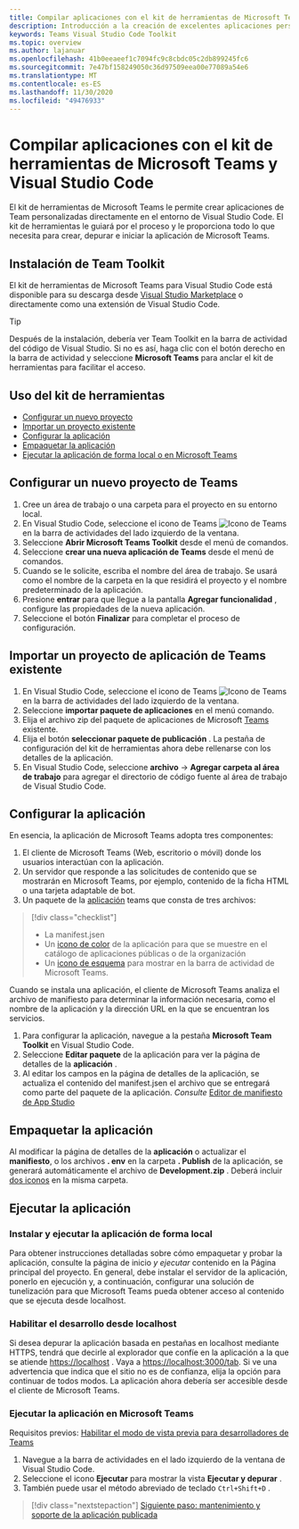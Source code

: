 ```yaml
---
title: Compilar aplicaciones con el kit de herramientas de Microsoft Teams y Visual Studio Code
description: Introducción a la creación de excelentes aplicaciones personalizadas directamente en Visual Studio Code con el kit de herramientas de Microsoft Teams
keywords: Teams Visual Studio Code Toolkit
ms.topic: overview
ms.author: lajanuar
ms.openlocfilehash: 41b0eeaeef1c7094fc9c8cbdc05c2db899245fc6
ms.sourcegitcommit: 7e47bf158249050c36d97509eea00e77089a54e6
ms.translationtype: MT
ms.contentlocale: es-ES
ms.lasthandoff: 11/30/2020
ms.locfileid: "49476933"
---
```

# <a name="build-apps-with-the-teams-toolkit-and-visual-studio-code"></a>Compilar aplicaciones con el kit de herramientas de Microsoft Teams y Visual Studio Code

El kit de herramientas de Microsoft Teams le permite crear aplicaciones de Team personalizadas directamente en el entorno de Visual Studio Code. El kit de herramientas le guiará por el proceso y le proporciona todo lo que necesita para crear, depurar e iniciar la aplicación de Microsoft Teams.

## <a name="installing-the-teams-toolkit"></a>Instalación de Team Toolkit

El kit de herramientas de Microsoft Teams para Visual Studio Code está disponible para su descarga desde [Visual Studio Marketplace](https://aka.ms/teams-toolkit) o directamente como una extensión de Visual Studio Code.

> [!TIP]
> Después de la instalación, debería ver Team Toolkit en la barra de actividad del código de Visual Studio. Si no es así, haga clic con el botón derecho en la barra de actividad y seleccione **Microsoft Teams** para anclar el kit de herramientas para facilitar el acceso.

## <a name="using-the-toolkit"></a>Uso del kit de herramientas

- [Configurar un nuevo proyecto](#set-up-a-new-teams-project)
- [Importar un proyecto existente](#import-an-existing-teams-app-project)
- [Configurar la aplicación](#configure-your-app)
- [Empaquetar la aplicación](#package-your-app)
- [Ejecutar la aplicación de forma local o en Microsoft Teams](#run-your-app)

## <a name="set-up-a-new-teams-project"></a>Configurar un nuevo proyecto de Teams

1. Cree un área de trabajo o una carpeta para el proyecto en su entorno local.
1. En Visual Studio Code, seleccione el icono de Teams ![Icono de Teams](../assets/icons/favicon-16x16.png) en la barra de actividades del lado izquierdo de la ventana.
1. Seleccione **Abrir Microsoft Teams Toolkit** desde el menú de comandos.
1. Seleccione **crear una nueva aplicación de Teams** desde el menú de comandos.
1. Cuando se le solicite, escriba el nombre del área de trabajo. Se usará como el nombre de la carpeta en la que residirá el proyecto y el nombre predeterminado de la aplicación.
1. Presione **entrar** para que llegue a la pantalla **Agregar funcionalidad** , configure las propiedades de la nueva aplicación.
1. Seleccione el botón **Finalizar** para completar el proceso de configuración.

## <a name="import-an-existing-teams-app-project"></a>Importar un proyecto de aplicación de Teams existente

1. En Visual Studio Code, seleccione el icono de Teams ![Icono de Teams](../assets/icons/favicon-16x16.png) en la barra de actividades del lado izquierdo de la ventana.
1. Seleccione **importar paquete de aplicaciones** en el menú comando.
1. Elija el archivo zip del paquete de aplicaciones de Microsoft [Teams](../concepts/build-and-test/apps-package.md) existente.
1. Elija el botón **seleccionar paquete de publicación** . La pestaña de configuración del kit de herramientas ahora debe rellenarse con los detalles de la aplicación.
1. En Visual Studio Code, seleccione **archivo**  ->  **Agregar carpeta al área de trabajo** para agregar el directorio de código fuente al área de trabajo de Visual Studio Code.

## <a name="configure-your-app"></a>Configurar la aplicación

En esencia, la aplicación de Microsoft Teams adopta tres componentes:

  1. El cliente de Microsoft Teams (Web, escritorio o móvil) donde los usuarios interactúan con la aplicación.
  1. Un servidor que responde a las solicitudes de contenido que se mostrarán en Microsoft Teams, por ejemplo, contenido de la ficha HTML o una tarjeta adaptable de bot.
  1. Un paquete de la [aplicación](/concepts/build-and-test/apps-package.md) teams que consta de tres archivos:

  > [!div class="checklist"]
  >
  > - La manifest.jsen 
  > - Un [icono de color](../resources/schema/manifest-schema.md#icons) de la aplicación para que se muestre en el catálogo de aplicaciones públicas o de la organización
 > - Un [icono de esquema](../resources/schema/manifest-schema.md#icons) para mostrar en la barra de actividad de Microsoft Teams.

Cuando se instala una aplicación, el cliente de Microsoft Teams analiza el archivo de manifiesto para determinar la información necesaria, como el nombre de la aplicación y la dirección URL en la que se encuentran los servicios.

1. Para configurar la aplicación, navegue a la pestaña **Microsoft Team Toolkit** en Visual Studio Code.
1. Seleccione **Editar paquete** de la aplicación para ver la página de detalles de la **aplicación** .
1. Al editar los campos en la página de detalles de la aplicación, se actualiza el contenido del manifest.jsen el archivo que se entregará como parte del paquete de la aplicación. *Consulte* [Editor de manifiesto de App Studio](https://aka.ms/teams-toolkit-manifest)

## <a name="package-your-app"></a>Empaquetar la aplicación

Al modificar la página de detalles de la **aplicación** o actualizar el **manifiesto**, o los archivos **. env** en la carpeta  **. Publish** de la aplicación, se generará automáticamente el archivo de **Development.zip** . Deberá incluir [dos iconos](../concepts/build-and-test/apps-package.md#icons) en la misma carpeta.

## <a name="run-your-app"></a>Ejecutar la aplicación

### <a name="install-and-run-your-app-locally"></a>Instalar y ejecutar la aplicación de forma local

Para obtener instrucciones detalladas sobre cómo empaquetar y probar la aplicación, consulte la página de inicio *y ejecutar* contenido en la Página principal del proyecto. En general, debe instalar el servidor de la aplicación, ponerlo en ejecución y, a continuación, configurar una solución de tunelización para que Microsoft Teams pueda obtener acceso al contenido que se ejecuta desde localhost.

### <a name="enable-development-from-localhost"></a>Habilitar el desarrollo desde localhost

Si desea depurar la aplicación basada en pestañas en localhost mediante HTTPS, tendrá que decirle al explorador que confíe en la aplicación a la que se atiende <https://localhost> . Vaya a <https://localhost:3000/tab>. Si ve una advertencia que indica que el sitio no es de confianza, elija la opción para continuar de todos modos. La aplicación ahora debería ser accesible desde el cliente de Microsoft Teams.

### <a name="run-your-app-in-teams"></a>Ejecutar la aplicación en Microsoft Teams

Requisitos previos: [Habilitar el modo de vista previa para desarrolladores de Teams](https://aka.ms/teams-toolkit-enable-devpreview)

1. Navegue a la barra de actividades en el lado izquierdo de la ventana de Visual Studio Code.
1. Seleccione el icono **Ejecutar** para mostrar la vista **Ejecutar y depurar** .
1. También puede usar el método abreviado de teclado `Ctrl+Shift+D` .

> [!div class="nextstepaction"]
> [Siguiente paso: mantenimiento y soporte de la aplicación publicada](../concepts/deploy-and-publish/appsource/post-publish/overview.md)
